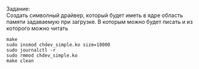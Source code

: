 Задание:  
Создать символный драйвер, который будет иметь в ядре область памяти задаваемую при загрузке.
В которым можно будет писать и из которого можно читать
```
make
sudo insmod chdev_simple.ko size=10000
sudo journalctl -r
sudo rmmod chdev_simple.ko
make clean
```
